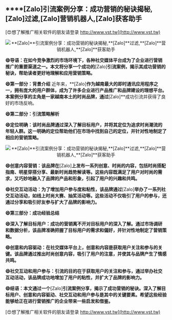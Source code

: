 ## ****[Zalo]**引流案例分享：成功营销的秘诀揭秘,**[Zalo]**过滤,**[Zalo]**营销机器人,**[Zalo]**获客助手**

[😍想了解推广相关软件的朋友请登录 http://www.vst.tw](http://www.vst.tw)

 <center><img src="https://vst.tw/MP4/tuiguang/png/4.png" alt="**[Zalo]**引流案例分享：成功营销的秘诀揭秘,**[Zalo]**过滤,**[Zalo]**营销机器人,**[Zalo]**获客助手"></center>

**😄导语：在如今竞争激烈的市场环境下，各种社交媒体平台成为了企业进行营销推广的重要渠道之一。本文将分享一个成功的**[Zalo]**引流案例，揭示其成功营销的秘诀，帮助读者更好地理解和应用营销策略。**

**😄第一部分：背景介绍**
近年来，**[Zalo]**作为越南最大的即时通讯应用程序之一，拥有庞大的用户群体，成为了许多企业进行产品推广和品牌建设的理想平台。本案例分享的主角是一家越南本土的时尚品牌，通过**[Zalo]**成功引流并获得了良好的市场反响。

**😄第二部分：引流策略解析**

**😄定位明确：该时尚品牌通过深入了解目标用户，并将其定位为追求时尚潮流的年轻人群。这一明确的定位帮助他们在市场中找到自己的定位，并针对性地制定了相应的营销策略。**

 <center><img src="https://vst.tw/MP4/tuiguang/png/6.png" alt="**[Zalo]**引流案例分享：成功营销的秘诀揭秘,**[Zalo]**过滤,**[Zalo]**营销机器人,**[Zalo]**获客助手"></center>

**😄创意内容营销：该品牌在**[Zalo]**上发布一系列创意、时尚的内容，包括时尚搭配指南、明星穿搭分享、最新时尚趋势解读等。这些内容既满足了用户对时尚的需求，又巧妙地融入了品牌的产品和形象，引起了用户的兴趣和共鸣。**

**😄社交互动活动：为了增加用户参与度和粘性，该品牌通过**[Zalo]**举办了一系列社交互动活动，如线上时尚大赛、抽奖活动等。这些活动不仅吸引了用户的参与，还通过分享和吸引好友参与扩大了品牌的影响力。**

**😄第三部分：成功经验总结**

**😄深入了解目标用户：成功的营销离不开对目标用户的深入了解。通过市场调研和数据分析，该品牌准确把握了目标用户的需求和偏好，并针对性地制定了营销策略。**

**😄创意和内容驱动：在社交媒体平台上，创意和内容是获取用户关注和参与的关键。该品牌通过推出时尚创意内容，吸引了用户的注意，并使其与品牌产生了情感共鸣。**

**😄社交互动和用户参与：引流的目的在于获取用户的关注和参与，通过举办社交互动活动，该品牌成功地增加了用户的粘性，并扩大了品牌的影响力。**

**😄结语：本文通过一个**[Zalo]**引流案例分享，揭示了成功营销的秘诀。深入了解目标用户、创意和内容驱动、社交互动和用户参与是其中的关键要素。希望这些经验能够给正在进行营销推广的企业带来一些启发和借鉴。**

[😍想了解推广相关软件的朋友请登录 http://www.vst.tw](http://www.vst.tw)



